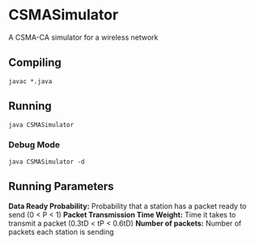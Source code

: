 # CSMASimulator
A CSMA-CA simulator for a wireless network
## Compiling
`javac *.java`
## Running
`java CSMASimulator`
### Debug Mode
`java CSMASimulator -d`
## Running Parameters
**Data Ready Probability:** Probability that a station has a packet ready to send (0 < P < 1)
**Packet Transmission Time Weight:** Time it takes to transmit a packet (0.3tD < tP < 0.6tD)
**Number of packets:** Number of packets each station is sending

